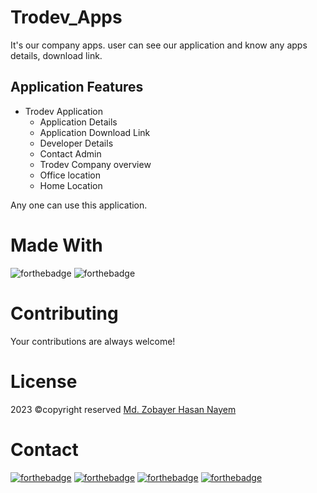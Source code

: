 # Trodev_Apps
It's our company apps. user can see our application and know any apps details, download link.

## Application Features
- Trodev Application
  - Application Details
  - Application Download Link
  - Developer Details
  - Contact Admin
  - Trodev Company overview
  - Office location
  - Home Location 
  
Any one can use this application.

# Made With
![forthebadge](https://img.shields.io/badge/Android_Studio-5C2D91?style=for-the-badge&logo=android%20studio&logoColor=white)
![forthebadge](https://img.shields.io/badge/Java-5C2D91?style=for-the-badge&logo=java&logoColor=white)


# Contributing
Your contributions are always welcome!

# License
2023 ©copyright reserved [Md. Zobayer Hasan Nayem](https://mail.google.com/mail/?view=cm&fs=1&to=zobayer.dev@gmail.com)

# Contact
[![forthebadge](https://img.shields.io/badge/Gmail-D14836?style=for-the-badge&logo=gmail&logoColor=white)](https://mail.google.com/mail/?view=cm&fs=1&to=zobayer.dev@gmail.com)
[![forthebadge](https://img.shields.io/badge/Facebook-D14836?style=for-the-badge&logo=facebook&logoColor=white)](https://www.facebook.com/zobayerdev/)
[![forthebadge](https://img.shields.io/badge/LinkedIn-D14836?style=for-the-badge&logo=linkedin&logoColor=white)](https://www.linkedin.com/in/zobayerdev/)
[![forthebadge](https://img.shields.io/badge/Instagram-D14836?style=for-the-badge&logo=instagram&logoColor=white)](https://www.instagram.com/zobayerdev/)

<!-- 
<img src="https://user-images.githubusercontent.com/74914169/230726723-1917f7cd-5520-4fdb-82fc-554f522f0aed.png" width=45% height=45% >
 
<img src="https://user-images.githubusercontent.com/74914169/230726802-2b51bc67-e136-49b9-9b5d-5e2ba5c0e446.png" width=85% height=80% > -->
